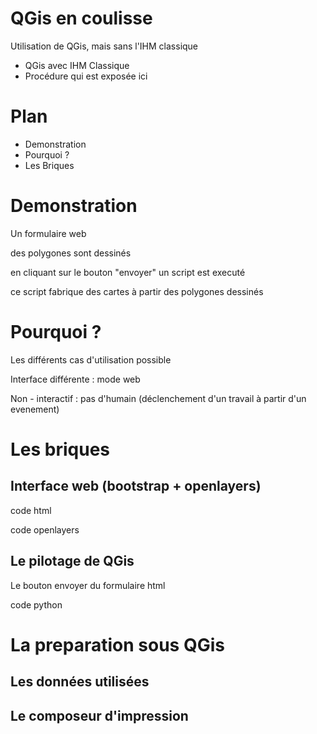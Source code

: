 # QGis en coulisse

Utilisation de QGis, mais sans l'IHM classique

-   QGis avec IHM Classique
-   Procédure qui est exposée ici

# Plan

-   Demonstration
-   Pourquoi ?
-   Les Briques

# Demonstration

Un formulaire web

des polygones sont dessinés

en cliquant sur le bouton "envoyer" un script est executé

ce script fabrique des cartes à partir des polygones dessinés

# Pourquoi ?

Les différents cas d'utilisation possible

Interface différente : mode web

Non - interactif : pas d'humain (déclenchement d'un travail à partir
d'un evenement)

# Les briques

## Interface web (bootstrap + openlayers)

code html

code openlayers

## Le pilotage de QGis

Le bouton envoyer du formulaire html

code python

# La preparation sous QGis

## Les données utilisées

## Le composeur d'impression
